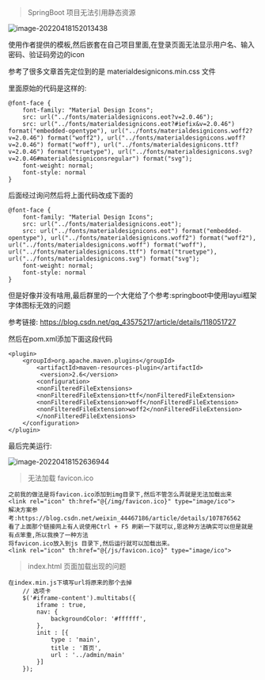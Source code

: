 > SpringBoot 项目无法引用静态资源

![image-20220418152013438](C:\Users\wyf\AppData\Roaming\Typora\typora-user-images\image-20220418152013438.png)



使用作者提供的模板,然后嵌套在自己项目里面,在登录页面无法显示用户名、输入密码、验证码旁边的icon

参考了很多文章首先定位到的是 materialdesignicons.min.css 文件

里面原始的代码是这样的:

```
@font-face {
    font-family: "Material Design Icons";
    src: url("../fonts/materialdesignicons.eot?v=2.0.46");
    src: url("../fonts/materialdesignicons.eot?#iefix&v=2.0.46") format("embedded-opentype"), url("../fonts/materialdesignicons.woff2?v=2.0.46") format("woff2"), url("../fonts/materialdesignicons.woff?v=2.0.46") format("woff"), url("../fonts/materialdesignicons.ttf?v=2.0.46") format("truetype"), url("../fonts/materialdesignicons.svg?v=2.0.46#materialdesigniconsregular") format("svg");
    font-weight: normal;
    font-style: normal
}
```

 后面经过询问然后将上面代码改成下面的

```
@font-face {
    font-family: "Material Design Icons";
    src: url("../fonts/materialdesignicons.eot");
    src: url("../fonts/materialdesignicons.eot") format("embedded-opentype"), url("../fonts/materialdesignicons.woff2") format("woff2"), url("../fonts/materialdesignicons.woff") format("woff"), url("../fonts/materialdesignicons.ttf") format("truetype"), url("../fonts/materialdesignicons.svg") format("svg");
    font-weight: normal;
    font-style: normal
}
```



但是好像并没有啥用,最后群里的一个大佬给了个参考:springboot中使用layui框架字体图标无效的问题

参考链接: https://blog.csdn.net/qq_43575217/article/details/118051727

然后在pom.xml添加下面这段代码

```
<plugin>
    <groupId>org.apache.maven.plugins</groupId>
        <artifactId>maven-resources-plugin</artifactId>
         <version>2.6</version>
        <configuration>
        <nonFilteredFileExtensions>
        <nonFilteredFileExtension>ttf</nonFilteredFileExtension>
        <nonFilteredFileExtension>woff</nonFilteredFileExtension>
        <nonFilteredFileExtension>woff2</nonFilteredFileExtension>
        </nonFilteredFileExtensions>
    </configuration>
</plugin>
```



最后完美运行:

![image-20220418152636944](C:\Users\wyf\AppData\Roaming\Typora\typora-user-images\image-20220418152636944.png)







> 无法加载 favicon.ico

```
之前我的做法是将favicon.ico添加到img目录下,然后不管怎么弄就是无法加载出来
<link rel="icon" th:href="@{/img/favicon.ico}" type="image/ico">
解决方案参考:https://blog.csdn.net/weixin_44467186/article/details/107876562
看了上面那个链接网上有人说使用Ctrl + F5 刷新一下就可以,恩这种方法确实可以但是就是有点笨重,所以我换了一种方法
将favicon.ico放入到js 目录下,然后运行就可以加载出来。
<link rel="icon" th:href="@{/js/favicon.ico}" type="image/ico">
```



> index.html 页面加载出现的问题

```
在index.min.js下填写url将原来的那个去掉
    // 选项卡
    $('#iframe-content').multitabs({
        iframe : true,
        nav: {
            backgroundColor: '#ffffff',
        },
        init : [{
            type : 'main',
            title : '首页',
            url : '../admin/main'
        }]
    });
```

